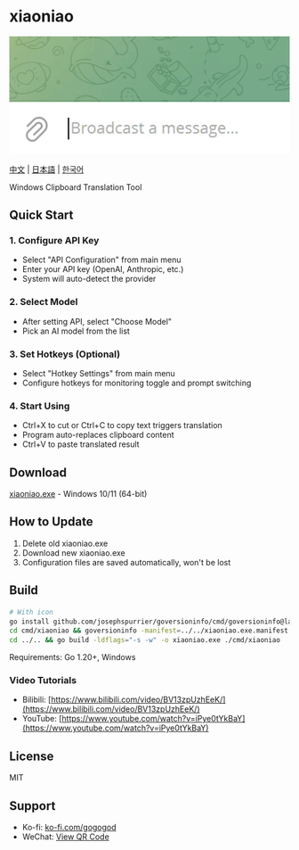 # xiaoniao

![Demo](assets/demo.gif)

[中文](README.md) | [日本語](README_JP.md) | [한국어](README_KR.md)

Windows Clipboard Translation Tool

## Quick Start

### 1. Configure API Key
- Select "API Configuration" from main menu
- Enter your API key (OpenAI, Anthropic, etc.)
- System will auto-detect the provider

### 2. Select Model
- After setting API, select "Choose Model"
- Pick an AI model from the list

### 3. Set Hotkeys (Optional)
- Select "Hotkey Settings" from main menu
- Configure hotkeys for monitoring toggle and prompt switching

### 4. Start Using
- Ctrl+X to cut or Ctrl+C to copy text triggers translation
- Program auto-replaces clipboard content
- Ctrl+V to paste translated result

## Download

[xiaoniao.exe](https://github.com/kaminoguo/xiaoniao/releases/latest) - Windows 10/11 (64-bit)

## How to Update

1. Delete old xiaoniao.exe
2. Download new xiaoniao.exe
3. Configuration files are saved automatically, won't be lost


## Build

```bash
# With icon
go install github.com/josephspurrier/goversioninfo/cmd/goversioninfo@latest
cd cmd/xiaoniao && goversioninfo -manifest=../../xiaoniao.exe.manifest -icon=../../assets/icon.ico ../../versioninfo.json
cd ../.. && go build -ldflags="-s -w" -o xiaoniao.exe ./cmd/xiaoniao
```

Requirements: Go 1.20+, Windows

### Video Tutorials

- Bilibili: [https://www.bilibili.com/video/BV13zpUzhEeK/](https://www.bilibili.com/video/BV13zpUzhEeK/)
- YouTube: [https://www.youtube.com/watch?v=iPye0tYkBaY](https://www.youtube.com/watch?v=iPye0tYkBaY)

## License

MIT

## Support

- Ko-fi: [ko-fi.com/gogogod](https://ko-fi.com/gogogod)
- WeChat: [View QR Code](assets/wechat-pay.jpg)